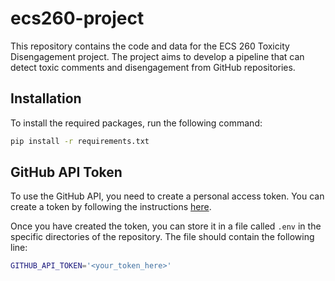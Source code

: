 # ecs260-project

This repository contains the code and data for the ECS 260 Toxicity Disengagement project. The project aims to develop a pipeline that can detect toxic comments and disengagement from GitHub repositories.

## Installation

To install the required packages, run the following command:

```bash
pip install -r requirements.txt
```

## GitHub API Token

To use the GitHub API, you need to create a personal access token. You can create a token by following the instructions [here](https://docs.github.com/en/github/authenticating-to-github/creating-a-personal-access-token).

Once you have created the token, you can store it in a file called `.env` in the specific directories of the repository. The file should contain the following line:

```bash
GITHUB_API_TOKEN='<your_token_here>'
```

